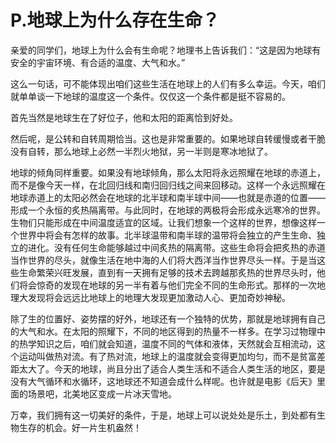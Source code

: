 # P.地球上为什么存在生命？
亲爱的同学们，地球上为什么会有生命呢？地理书上告诉我们：“这是因为地球有安全的宇宙环境、有合适的温度、大气和水。”

这么一句话，可不能体现出咱们这些生活在地球上的人们有多么幸运。今天，咱们就单单谈一下地球的温度这一个条件。仅仅这一个条件都是挺不容易的。

首先当然是地球生在了好位子，他和太阳的距离恰到好处。

然后呢，是公转和自转周期恰当。这也是非常重要的。如果地球自转缓慢或者干脆没有自转，那么地球上必然一半烈火地狱，另一半则是寒冰地狱了。

地球的倾角同样重要。如果没有地球倾角，那么太阳将永远照耀在地球的赤道上，而不是像今天一样，在北回归线和南归回归线之间来回移动。这样一个永远照耀在地球赤道上的太阳必然会在地球的北半球和南半球中间——也就是赤道的位置——形成一个永恒的炙热隔离带。与此同时，在地球的两极将会形成永远寒冷的世界。生物们只能形成在中间温度适宜的区域。让我们想象一个这样的世界，想像这样一个世界中将会有怎样的故事。北半球温带和南半球的温带将会独立的产生生命、独立的进化。没有任何生命能够越过中间炙热的隔离带。这些生命将会把炙热的赤道当作世界的尽头，就像生活在地中海的人们将大西洋当作世界尽头一样。于是当这些生命繁荣兴旺发展，直到有一天拥有足够的技术去跨越那炙热的世界尽头时，他们将会惊奇的发现在地球的另一半有着与他们完全不同的生命形式。那样的一次地理大发现将会远远比地球上的地理大发现更加激动人心、更加奇妙神秘。

除了生的位置好、姿势摆的好外，地球还有一个独特的优势，那就是地球拥有自己的大气和水。在太阳的照耀下，不同的地区得到的热量不一样多。在学习过物理中的热学知识之后，咱们就会知道，温度不同的气体和液体，天然就会互相流动，这个运动叫做热对流。有了热对流，地球上的温度就会变得更加均匀，而不是贫富差距太大了。今天的地球，尚且分出了适合人类生活和不适合人类生活的地区，要是没有大气循环和水循环，这地球还不知道会成什么样呢。也许就是电影《后天》里面的场景吧，北美地区变成一片冰天雪地。

万幸，我们拥有这一切美好的条件，于是，地球上可以说处处是乐土，到处都有生物生存的机会。好一片生机盎然！
